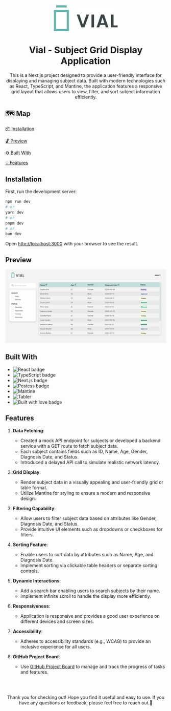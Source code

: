 <div align="center">
  <img src="/app/asset/logo.png" alt="Vial Logo" width="200">
</div>
<H1 align="center">Vial - Subject Grid Display Application</H1>

<p  align="center">This is a Next.js project designed to provide a user-friendly interface for displaying and managing subject data. Built with modern technologies such as React, TypeScript, and Mantine, the application features a responsive grid layout that allows users to view, filter, and sort subject information efficiently.</p>

## 🗺️ Map
[📦 Installation](#installation)

[🔓 Preview](#preview)

[⚙️ Built With](#built-with)

[💡 Features](#features)

## Installation

First, run the development server:

```bash
npm run dev
# or
yarn dev
# or
pnpm dev
# or
bun dev
```

Open [http://localhost:3000](http://localhost:3000) with your browser to see the result.

## Preview
<img src="./public/image/Screenshot.png" alt="Screenshot of the project" width="950"></li>

## Built With
<ul>
    <li><img src="https://img.shields.io/badge/React-20232A?style=for-the-badge&logo=react&logoColor=61DAFB" alt="React badge" width="100"></li>
    <li><img src="https://img.shields.io/badge/TypeScript-007ACC?style=for-the-badge&logo=typescript&logoColor=white" alt="TypeScript badge" width="100"></li>
    <li><img src="https://img.shields.io/badge/next.js-000000?style=for-the-badge&logo=nextdotjs&logoColor=white" alt="Next.js badge" width="100"></li>
    <li><img src="https://img.shields.io/badge/postcss-DD3A0A?style=for-the-badge&logo=postcss&logoColor=white" alt="Postcss badge" width="100"></li>
    <li><img src="https://img.shields.io/badge/Mantine-0066cc" alt="Mantine" width="100"></li>
    <li><img src="https://img.shields.io/badge/TablerIcons-ffbf00" alt="Tabler" width="100"></li>
    <li><img src="http://ForTheBadge.com/images/badges/built-with-love.svg" alt="Built with love badge" width="100"></li>
</ul>

## Features
1. **Data Fetching**:
    - Created a mock API endpoint for subjects or developed a backend service with a GET route to fetch subject data.
    - Each subject contains fields such as ID, Name, Age, Gender, Diagnosis Date, and Status.
    - Introduced a delayed API call to simulate realistic network latency.

2. **Grid Display**:
    - Render subject data in a visually appealing and user-friendly grid or table format.
    - Utilize Mantine for styling to ensure a modern and responsive design.

3. **Filtering Capability**:
    - Allow users to filter subject data based on attributes like Gender, Diagnosis Date, and Status.
    - Provide intuitive UI elements such as dropdowns or checkboxes for filters.

4. **Sorting Feature**:
    - Enable users to sort data by attributes such as Name, Age, and Diagnosis Date.
    - Implement sorting via clickable table headers or separate sorting controls.

5. **Dynamic Interactions**:
    - Add a search bar enabling users to search subjects by their name.
    - Implement infinite scroll to handle the display more efficiently.

6. **Responsiveness**:
    - Application is responsive and provides a good user experience on different devices and screen sizes.

7. **Accessibility**:
    - Adheres to accessibility standards (e.g., WCAG) to provide an inclusive experience for all users.

8. **GitHub Project Board**:
    - Use [GitHub Project Board](https://github.com/users/sophiakim1/projects/2) to manage and track the progress of tasks and features.

<br>
<br>
<p align="center">Thank you for checking out! Hope you find it useful and easy to use. If you have any questions or feedback, please feel free to reach out.🤚</p>